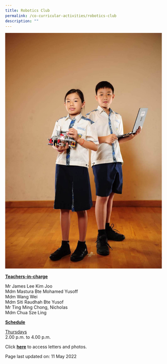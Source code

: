 ```yaml
---
title: Robotics Club
permalink: /co-curricular-activities/robotics-club
description: ""
---
```

<img src="/images/robotics.jpeg">
<p><u><strong>Teachers-in-charge</strong></u></p>
<p>Mr James Lee Kim Joo<br />Mdm Mastura Bte Mohamed Yusoff<br />Mdm Wang Wei<br />Mdm Siti Raudhah Bte Yusof<br />Mr Ting Ming Chong, Nicholas<br />Mdm Chua Sze Ling</p>
<p><u><strong>Schedule</strong></u></p>
<p><u>Thursdays</u><br />2.00 p.m. to 4.00 p.m.</p>
<p>Click <a href="https://drive.google.com/open?id=1Rc6Xn42x2rk8BPF3lbmZw6EW96PKLOop" target="_blank" rel="noopener"><strong>here</strong></a> to access letters and photos.</p>
<p>Page last updated on: 11 May 2022</p>